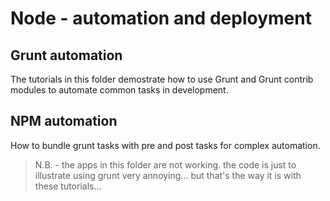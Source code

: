 # Node - automation and deployment

## Grunt automation

The tutorials in this folder demostrate how to use Grunt and Grunt contrib modules to automate common tasks in development.

## NPM automation

How to bundle grunt tasks with pre and post tasks for complex automation.

> N.B. - the apps in this folder are not working.
> the code is just to illustrate using grunt
> very annoying... but that's the way it is with these tutorials...